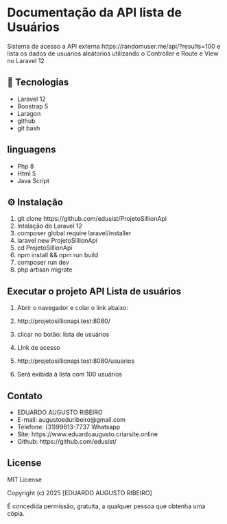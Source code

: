 
# Documentação da API lista de Usuários

<p>Sistema de acesso a API externa https://randomuser.me/api/?results=100 e lista os dados de usuários aleátorios utilizando o Controller e Route e View no Laravel 12</p>

## 🚀 Tecnologias

<ul>
    <li>Laravel 12</li>
    <li>Boostrap 5</li>
    <li>Laragon</li>
    <li>github</li>
    <li>git bash</li>
</ul>

## linguagens
<ul>
    <li>Php 8</li>
    <li>Html 5</li>
    <li>Java Script</li>
</ul>

## ⚙️ Instalação

<ol>
    <li>git clone https://github.com/edusist/ProjetoSillionApi</li>
    <li>Intalação do Laravel 12</li>
    <li>composer global require laravel/installer</li>
    <li>laravel new ProjetoSillionApi</li>
    <li>cd ProjetoSillionApi</li>
    <li>npm install && npm run build</li>
    <li>composer run dev</li>
    <li>php artisan migrate</li>
</ol>

## Executar o projeto API Lista de usuários
<ol>
    <li><p>Abrir o navegador e colar o link abaixo:</li></p>
    <li><p>http://projetosillionapi.test:8080/</li></p>
    <li><p>clicar no botão: lista de usuários </li></p>
    <li><p>LInk de acesso</li></p>
    <li><p>http://projetosillionapi.test:8080/usuarios</li></p>
    <li><p>Será exibida à lista com 100 usuários</li></p>
</ol>

## Contato
<ul>
    <li>EDUARDO AUGUSTO RIBEIRO</li>
    <li>E-mail: augustoeduribeiro@gmail.com</li>
    <li>Telefone: (31)99613-7737 Whatsapp</li>
    <li>Site: https://www.eduardoaugusto.criarsite.online</li>
    <li> Github: https://github.com/edusist/</li>
</ul>

## License

<p>MIT License</p>

<p>Copyright (c) 2025 [EDUARDO AUGUSTO RIBEIRO]</p>
<p>É concedida permissão, gratuita, a qualquer pessoa que obtenha uma cópia.</p>
